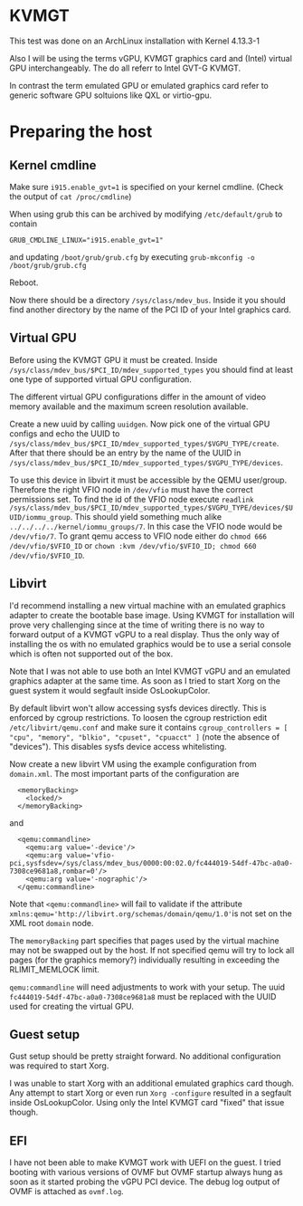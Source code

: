 KVMGT
=====

This test was done on an ArchLinux installation with Kernel 4.13.3-1

Also I will be using the terms vGPU, KVMGT graphics card and (Intel) virtual GPU interchangeably. The do all referr to Intel GVT-G KVMGT.

In contrast the term emulated GPU or emulated graphics card refer to generic software GPU soltuions like QXL or virtio-gpu.

# Preparing the host

## Kernel cmdline

Make sure ```i915.enable_gvt=1``` is specified on your kernel cmdline. (Check the output of ```cat /proc/cmdline```)

When using grub this can be archived by modifying ```/etc/default/grub``` to contain

```
GRUB_CMDLINE_LINUX="i915.enable_gvt=1"
```

and updating ```/boot/grub/grub.cfg``` by executing ```grub-mkconfig -o /boot/grub/grub.cfg```

Reboot.

Now there should be a directory ```/sys/class/mdev_bus```. Inside it you should find another directory by the
name of the PCI ID of your Intel graphics card.

## Virtual GPU

Before using the KVMGT GPU it must be created. Inside ```/sys/class/mdev_bus/$PCI_ID/mdev_supported_types``` you should find at least one type of supported virtual GPU configuration.

The different virtual GPU configurations differ in the amount of video memory available and the maximum screen resolution available.

Create a new uuid by calling ```uuidgen```. Now pick one of the virtual GPU configs and echo the UUID to ```/sys/class/mdev_bus/$PCI_ID/mdev_supported_types/$VGPU_TYPE/create```. After that there should be an entry by the name of the UUID in ```/sys/class/mdev_bus/$PCI_ID/mdev_supported_types/$VGPU_TYPE/devices```.

To use this device in libvirt it must be accessible by the QEMU user/group. Therefore the right VFIO node in ```/dev/vfio``` must have the correct permissions set. To find the id of the VFIO node execute ```readlink /sys/class/mdev_bus/$PCI_ID/mdev_supported_types/$VGPU_TYPE/devices/$UUID/iommu_group```. This should yield something much alike ```../../../../kernel/iommu_groups/7```. In this case the VFIO node would be ```/dev/vfio/7```. To grant qemu access to VFIO node either do ```chmod 666 /dev/vfio/$VFIO_ID``` or ```chown :kvm /dev/vfio/$VFIO_ID; chmod 660 /dev/vfio/$VFIO_ID```.

## Libvirt

I'd recommend installing a new virtual machine with an emulated graphics adapter to create the bootable base image. Using KVMGT for installation will prove very challenging since at the time of writing there is no way to forward output of a KVMGT vGPU to a real display. Thus the only way of installing the os with no emulated graphics would be to use a serial console which is often not supported out of the box.

Note that I was not able to use both an Intel KVMGT vGPU and an emulated graphics adapter at the same time. As soon as I tried to start Xorg on the guest system it would segfault inside OsLookupColor.

By default libvirt won't allow accessing sysfs devices directly. This is enforced by cgroup restrictions. To loosen the cgroup restriction edit ```/etc/libvirt/qemu.conf``` and make sure it contains ```cgroup_controllers = [ "cpu", "memory", "blkio", "cpuset", "cpuacct" ]``` (note the absence of "devices"). This disables sysfs device access whitelisting.

Now create a new libvirt VM using the example configuration from ```domain.xml```. The most important parts of the configuration are
```
  <memoryBacking>
    <locked/>
  </memoryBacking>
```

and

```
  <qemu:commandline>
    <qemu:arg value='-device'/>
    <qemu:arg value='vfio-pci,sysfsdev=/sys/class/mdev_bus/0000:00:02.0/fc444019-54df-47bc-a0a0-7308ce9681a8,rombar=0'/>
    <qemu:arg value='-nographic'/>
  </qemu:commandline>
```

Note that ```<qemu:commandline>``` will fail to validate if the attribute ```xmlns:qemu='http://libvirt.org/schemas/domain/qemu/1.0'```is not set on the XML root ```domain``` node.

The ```memoryBacking``` part specifies that pages used by the virtual machine may not be swapped out by the host. If not specified qemu will try to lock all pages (for the graphics memory?) individually resulting in exceeding the RLIMIT_MEMLOCK limit.

```qemu:commandline``` will need adjustments to work with your setup. The uuid ```fc444019-54df-47bc-a0a0-7308ce9681a8``` must be replaced with the UUID used for creating the virtual GPU.

## Guest setup

Gust setup should be pretty straight forward. No additional configuration was required to start Xorg.

I was unable to start Xorg with an additional emulated graphics card though. Any attempt to start Xorg or even run ```Xorg -configure``` resulted in a segfault inside OsLookupColor. Using only the Intel KVMGT card "fixed" that issue though.

## EFI

I have not been able to make KVMGT work with UEFI on the guest. I tried booting with various versions of OVMF but OVMF startup always hung as soon as it started probing the vGPU PCI device. The debug log output of OVMF is attached as ```ovmf.log```.